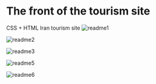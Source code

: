 # The front of the tourism site
CSS + HTML 
Iran tourism site 
![readme1](https://user-images.githubusercontent.com/80774755/226942545-9924374f-ab7e-44c6-8003-16369a85f53b.PNG)

![readme2](https://user-images.githubusercontent.com/80774755/226943117-823932a5-6364-4c73-88be-c6a5873d09b0.PNG)

![readme3](https://user-images.githubusercontent.com/80774755/226943340-068aed30-7f30-4393-bd95-f83749bf108c.PNG)

![readme5](https://user-images.githubusercontent.com/80774755/226943506-3b513af3-7150-46d5-ace3-b999ddff6163.PNG)

![readme6](https://user-images.githubusercontent.com/80774755/226943619-af567567-5ad0-4e5c-bdb6-8a5876307543.PNG)
